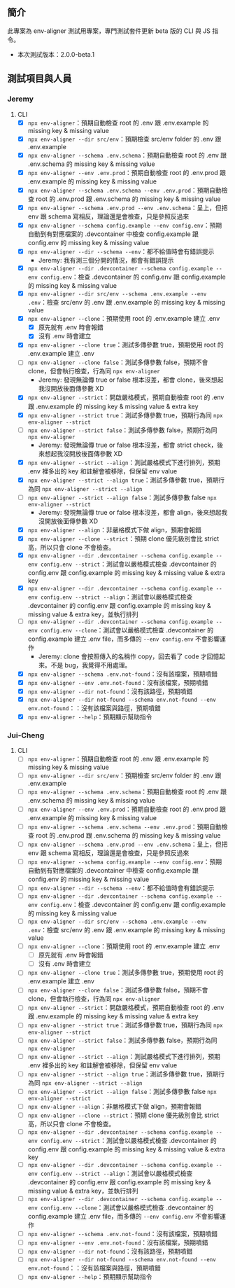 ## 簡介
此專案為 env-aligner 測試用專案，專門測試套件更新 beta 版的 CLI 與 JS 指令。

- 本次測試版本：2.0.0-beta.1

## 測試項目與人員
### Jeremy
1. CLI
    - [x] `npx env-aligner`：預期自動檢查 root 的 .env 跟 .env.example 的 missing key & missing value
    - [x] `npx env-aligner --dir src/env`：預期檢查 src/env folder 的 .env 跟 .env.example
    - [x] `npx env-aligner --schema .env.schema`：預期自動檢查 root 的 .env 跟 .env.schema 的 missing key & missing value
    - [x] `npx env-aligner --env .env.prod`：預期自動檢查 root 的 .env.prod 跟 .env.example 的 missing key & missing value
    - [x] `npx env-aligner --schema .env.schema --env .env.prod`：預期自動檢查 root 的 .env.prod 跟 .env.schema 的 missing key & missing value
    - [x] `npx env-aligner --schema .env.prod --env .env.schema`：呈上，但把 env 跟 schema 寫相反，理論還是會檢查，只是參照反過來
    - [x] `npx env-aligner --schema config.example --env config.env`：預期自動到有對應檔案的 .devcontainer 中檢查 config.example 跟 config.env 的 missing key & missing value
    - [x] `npx env-aligner --dir --schema --env`：都不給值時會有錯誤提示
        - Jeremy: 我有測三個分開的情況，都會有錯誤提示
    - [x] `npx env-aligner --dir .devcontainer --schema config.example --env config.env`：檢查 .devcontainer 的 config.env 跟 config.example 的 missing key & missing value
    - [x] `npx env-aligner --dir src/env --schema .env.example --env .env`：檢查 src/env 的 .env 跟 .env.example 的 missing key & missing value
    - [x] `npx env-aligner --clone`：預期使用 root 的 .env.example 建立 .env
        - [x] 原先就有 .env 時會報錯
        - [x] 沒有 .env 時會建立
    - [x] `npx env-aligner --clone true`：測試多傳參數 true，預期使用 root 的 .env.example 建立 .env
    - [ ] `npx env-aligner --clone false`：測試多傳參數 false，預期不會 clone，但會執行檢查，行為同 `npx env-aligner`
        - Jeremy: 發現無論傳 true or false 根本沒差，都會 clone，後來想起我沒開放後面傳參數 XD
    - [x] `npx env-aligner --strict`：開啟嚴格模式，預期自動檢查 root 的 .env 跟 .env.example 的 missing key & missing value & extra key
    - [x] `npx env-aligner --strict true`：測試多傳參數 true，預期行為同 `npx env-aligner --strict`
    - [ ] `npx env-aligner --strict false`：測試多傳參數 false，預期行為同 `npx env-aligner`
        - Jeremy: 發現無論傳 true or false 根本沒差，都會 strict check，後來想起我沒開放後面傳參數 XD
    - [x] `npx env-aligner --strict --align`：測試嚴格模式下進行排列，預期 .env 裡多出的 key 和註解會被移除，但保留 env value
    - [x] `npx env-aligner --strict --align true`：測試多傳參數 true，預期行為同 `npx env-aligner --strict --align`
    - [ ] `npx env-aligner --strict --align false`：測試多傳參數 false `npx env-aligner --strict`
        - Jeremy: 發現無論傳 true or false 根本沒差，都會 align，後來想起我沒開放後面傳參數 XD
    - [x] `npx env-aligner --align`：非嚴格模式下做 align，預期會報錯
    - [x] `npx env-aligner --clone --strict`：預期 clone 優先級別會比 strict 高，所以只會 clone 不會檢查。
    - [x] `npx env-aligner --dir .devcontainer --schema config.example --env config.env --strict`：測試會以嚴格模式檢查 .devcontainer 的 config.env 跟 config.example 的 missing key & missing value & extra key
    - [x] `npx env-aligner --dir .devcontainer --schema config.example --env config.env --strict --align`：測試會以嚴格模式檢查 .devcontainer 的 config.env 跟 config.example 的 missing key & missing value & extra key，並執行排列
    - [ ] `npx env-aligner --dir .devcontainer --schema config.example --env config.env --clone`：測試會以嚴格模式檢查 .devcontainer 的 config.example 建立 .env file，而多傳的 `--env config.env` 不會影響運作
        - Jeremy: clone 會按照傳入的名稱作 copy，回去看了 code 才回憶起來。不是 bug，我覺得不用處理。
    - [x] `npx env-aligner --schema .env.not-found`：沒有該檔案，預期噴錯
    - [x] `npx env-aligner --env .env.not-found`：沒有該檔案，預期噴錯
    - [x] `npx env-aligner --dir not-found`：沒有該路徑，預期噴錯
    - [x] `npx env-aligner --dir not-found --schema env.not-found --env env.not-found`：：沒有該檔案與路徑，預期噴錯
    - [x] `npx env-aligner --help`：預期顯示幫助指令

### Jui-Cheng
1. CLI
    - [ ] `npx env-aligner`：預期自動檢查 root 的 .env 跟 .env.example 的 missing key & missing value
    - [ ] `npx env-aligner --dir src/env`：預期檢查 src/env folder 的 .env 跟 .env.example
    - [ ] `npx env-aligner --schema .env.schema`：預期自動檢查 root 的 .env 跟 .env.schema 的 missing key & missing value
    - [ ] `npx env-aligner --env .env.prod`：預期自動檢查 root 的 .env.prod 跟 .env.example 的 missing key & missing value
    - [ ] `npx env-aligner --schema .env.schema --env .env.prod`：預期自動檢查 root 的 .env.prod 跟 .env.schema 的 missing key & missing value
    - [ ] `npx env-aligner --schema .env.prod --env .env.schema`：呈上，但把 env 跟 schema 寫相反，理論還是會檢查，只是參照反過來
    - [ ] `npx env-aligner --schema config.example --env config.env`：預期自動到有對應檔案的 .devcontainer 中檢查 config.example 跟 config.env 的 missing key & missing value
    - [ ] `npx env-aligner --dir --schema --env`：都不給值時會有錯誤提示
    - [ ] `npx env-aligner --dir .devcontainer --schema config.example --env config.env`：檢查 .devcontainer 的 config.env 跟 config.example 的 missing key & missing value
    - [ ] `npx env-aligner --dir src/env --schema .env.example --env .env`：檢查 src/env 的 .env 跟 .env.example 的 missing key & missing value
    - [ ] `npx env-aligner --clone`：預期使用 root 的 .env.example 建立 .env
        - [ ] 原先就有 .env 時會報錯
        - [ ] 沒有 .env 時會建立
    - [ ] `npx env-aligner --clone true`：測試多傳參數 true，預期使用 root 的 .env.example 建立 .env
    - [ ] `npx env-aligner --clone false`：測試多傳參數 false，預期不會 clone，但會執行檢查，行為同 `npx env-aligner`
    - [ ] `npx env-aligner --strict`：開啟嚴格模式，預期自動檢查 root 的 .env 跟 .env.example 的 missing key & missing value & extra key
    - [ ] `npx env-aligner --strict true`：測試多傳參數 true，預期行為同 `npx env-aligner --strict`
    - [ ] `npx env-aligner --strict false`：測試多傳參數 false，預期行為同 `npx env-aligner`
    - [ ] `npx env-aligner --strict --align`：測試嚴格模式下進行排列，預期 .env 裡多出的 key 和註解會被移除，但保留 env value
    - [ ] `npx env-aligner --strict --align true`：測試多傳參數 true，預期行為同 `npx env-aligner --strict --align`
    - [ ] `npx env-aligner --strict --align false`：測試多傳參數 false `npx env-aligner --strict`
    - [ ] `npx env-aligner --align`：非嚴格模式下做 align，預期會報錯
    - [ ] `npx env-aligner --clone --strict`：預期 clone 優先級別會比 strict 高，所以只會 clone 不會檢查。
    - [ ] `npx env-aligner --dir .devcontainer --schema config.example --env config.env --strict`：測試會以嚴格模式檢查 .devcontainer 的 config.env 跟 config.example 的 missing key & missing value & extra key
    - [ ] `npx env-aligner --dir .devcontainer --schema config.example --env config.env --strict --align`：測試會以嚴格模式檢查 .devcontainer 的 config.env 跟 config.example 的 missing key & missing value & extra key，並執行排列
    - [ ] `npx env-aligner --dir .devcontainer --schema config.example --env config.env --clone`：測試會以嚴格模式檢查 .devcontainer 的 config.example 建立 .env file，而多傳的 `--env config.env` 不會影響運作
    - [ ] `npx env-aligner --schema .env.not-found`：沒有該檔案，預期噴錯
    - [ ] `npx env-aligner --env .env.not-found`：沒有該檔案，預期噴錯
    - [ ] `npx env-aligner --dir not-found`：沒有該路徑，預期噴錯
    - [ ] `npx env-aligner --dir not-found --schema env.not-found --env env.not-found`：：沒有該檔案與路徑，預期噴錯
    - [ ] `npx env-aligner --help`：預期顯示幫助指令